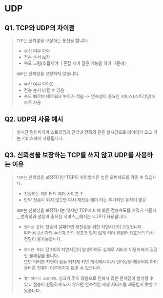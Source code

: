 # UDP

## Q1. TCP와 UDP의 차이점  
> ```TCP```는 신뢰성을 보장하는 통신을 합니다.  
> - 수신 여부 파악  
> - 전송 순서 보장  
> - 속도 느림(흐름제어나 혼잡 제어 같은 기능을 하기 때문에)  
> 
> ```UDP```는 신뢰성을 보장하지 않습니다.  
> - 수신 여부 파악X  
> - 전송 순서 바뀔 수 있음  
> - 속도 빠르며 네트워크 부하가 적음 -> 연속성이 중요한 서비스(스트리밍)에 자주 사용  

## Q2. UDP의 사용 예시  
> 실시간 멀티미디어 스트리밍과 인터넷 전화와 같은 실시간으로 데이터가 오고 가는 서비스에서 사용됩니다.  
  
## Q3. 신뢰성을 보장하는 TCP를 쓰지 않고 UDP를 사용하는 이유  
> ```TCP```는 신뢰성을 보장하지만 TCP의 처리방식은 높은 오버헤드를 가질 수 있습니다.  
> - 전송하는 데이터의 헤더 사이즈 ↑  
> - 만약 전송이 되지 않으면 다시 재전송 해야 하는 추가적인 동작이 필요  
>  
> ```UDP```는 신뢰성을 보장하지는 않지만 TCP에 비해 빠른 전송속도를 가졌기 때문에 __연속성과 성능이 중요한 서비스__에서는 UDP가 사용됩니다.  
>   
> - ```인터넷 전화```: 전송이 실패하면 재전송을 위한 지연시간이 소요됩니다.  
> 따라서 송신자와 수신자 간의 싱크가 맞지 않게 되어 원활한 상호간의 의사 전달이 불가능합니다.  
>   
> - ```온라인 게임```: 단 1초의 지연시간이 발생하여도 실제로 서비스 이용자에게 굉장한 불쾌감을 줍니다.  
> 또한 이러한 지연이 점점 커지게 되면 계속해서 다시 렌더링을 해주어야 하며 올바른 연결이 이루어지지 않을 수 있습니다.  
>   
> - ```멀티미디어 스트리밍```: 싱크가 맞지 않음으로 인해서 많은 문제점이 발생할 수 있고 전송이 원활하게 되지 않으면 연속적인 재생 서비스를 제공받지 못할 수 있습니다.  

